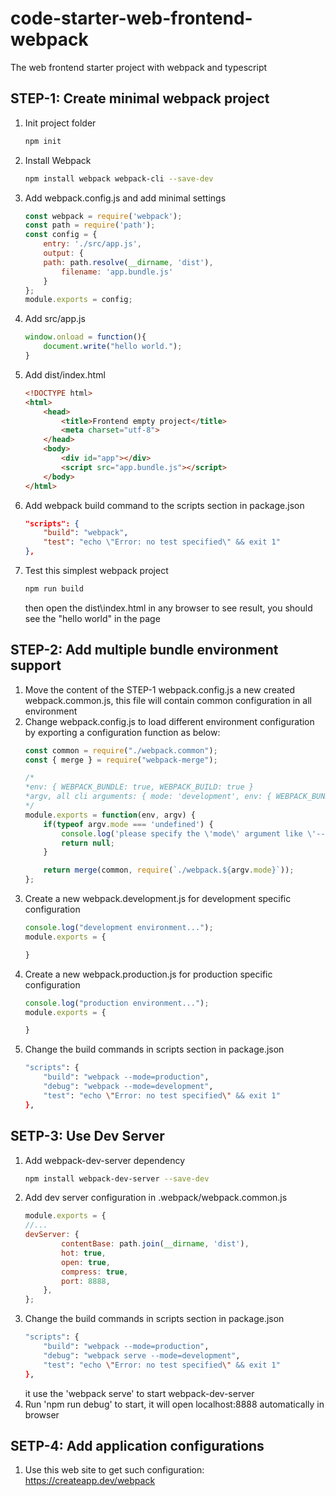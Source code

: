 # code-starter-web-frontend-webpack
The web frontend starter project with webpack and typescript

## STEP-1: Create minimal webpack project
1. Init project folder
    ```bash
    npm init
    ```
2. Install Webpack
    ```bash
    npm install webpack webpack-cli --save-dev
    ```
3. Add webpack.config.js and add minimal settings 
    ```javascript
    const webpack = require('webpack');
    const path = require('path');
    const config = {
        entry: './src/app.js',
        output: {
        path: path.resolve(__dirname, 'dist'),
            filename: 'app.bundle.js'
        }
    };
    module.exports = config;
    ```
4. Add src/app.js
    ```javascript
    window.onload = function(){
        document.write("hello world.");
    }
    ```
5. Add dist/index.html
    ```html
    <!DOCTYPE html>
    <html>
        <head>
            <title>Frontend empty project</title>
            <meta charset="utf-8">
        </head>
        <body>
            <div id="app"></div>
            <script src="app.bundle.js"></script>
        </body>
    </html>
    ```
6. Add webpack build command to the scripts section in package.json
    ```json
    "scripts": {
        "build": "webpack",
        "test": "echo \"Error: no test specified\" && exit 1"
    },
    ```
7. Test this simplest webpack project
    ```bash
    npm run build
    ```
    then open the dist\index.html in any browser to see result, you should see the "hello world" in the page

## STEP-2: Add multiple bundle environment support
1. Move the content of the STEP-1 webpack.config.js a new created webpack.common.js, this file will contain common configuration in all environment
2. Change webpack.config.js to load different environment configuration by exporting a configuration function as below:
    ```javascript
    const common = require("./webpack.common");
    const { merge } = require("webpack-merge");

    /*
    *env: { WEBPACK_BUNDLE: true, WEBPACK_BUILD: true }
    *argv, all cli arguments: { mode: 'development', env: { WEBPACK_BUNDLE: true, WEBPACK_BUILD: true } }
    */
    module.exports = function(env, argv) {
        if(typeof argv.mode === 'undefined') {
            console.log('please specify the \'mode\' argument like \'--mode=production\'');
            return null;
        }

        return merge(common, require(`./webpack.${argv.mode}`));
    };
    ```
3. Create a new webpack.development.js for development specific configuration
    ```javascript
    console.log("development environment...");
    module.exports = {
    
    }
    ```
4. Create a new webpack.production.js for production specific configuration
    ```javascript
    console.log("production environment...");
    module.exports = {

    }
    ```
5. Change the build commands in scripts section in package.json
    ```bash
    "scripts": {
        "build": "webpack --mode=production",
        "debug": "webpack --mode=development",
        "test": "echo \"Error: no test specified\" && exit 1"
    },
    ```

## SETP-3: Use Dev Server
1. Add webpack-dev-server dependency
    ```bash
    npm install webpack-dev-server --save-dev
    ```
2. Add dev server configuration in .webpack/webpack.common.js
    ```javascript
    module.exports = {
    //...
    devServer: {
            contentBase: path.join(__dirname, 'dist'),
            hot: true,
            open: true,
            compress: true,
            port: 8888,
        },
    };
    ```
3. Change the build commands in scripts section in package.json
    ```bash
    "scripts": {
        "build": "webpack --mode=production",
        "debug": "webpack serve --mode=development",
        "test": "echo \"Error: no test specified\" && exit 1"
    },
    ```
    it use the 'webpack serve' to start webpack-dev-server
4. Run 'npm run debug' to start, it will open localhost:8888 automatically in browser

## SETP-4: Add application configurations
1. Use this web site to get such configuration: https://createapp.dev/webpack

